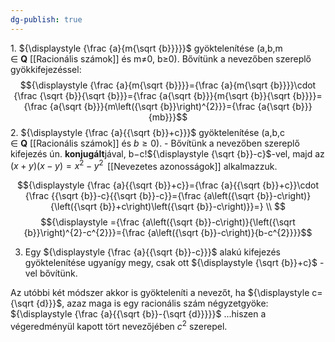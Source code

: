 ```yaml
---
dg-publish: true
---
```


1. ${\displaystyle {\frac {a}{m{\sqrt {b}}}}}$ gyöktelenítése (a,b,m ∈ **Q** [[Racionális számok]] és m≠0, b≥0). Bővítünk a nevezőben szereplő gyökkifejezéssel:
$${\displaystyle {\frac {a}{m{\sqrt {b}}}}={\frac {a}{m{\sqrt {b}}}}\cdot {\frac {\sqrt {b}}{\sqrt {b}}}={\frac {a{\sqrt {b}}}{m{\sqrt {b}}{\sqrt {b}}}}={\frac {a{\sqrt {b}}}{m\left({\sqrt {b}}\right)^{2}}}={\frac {a{\sqrt {b}}}{mb}}}$$
2.   ${\displaystyle {\frac {a}{{\sqrt {b}}+c}}}$ gyöktelenítése (a,b,c ∈ **Q** [[Racionális számok]] és $b≥0$).
	- Bővítünk a nevezőben szereplő kifejezés ún. **konjugált**jával, b−c!${\displaystyle {\sqrt {b}}-c}$-vel, majd az ${\displaystyle (x+y)(x-y)=x^{2}-y^{2}\,}$ [[Nevezetes azonosságok]] alkalmazzuk.

$${\displaystyle {\frac {a}{{\sqrt {b}}+c}}={\frac {a}{{\sqrt {b}}+c}}\cdot {\frac {{\sqrt {b}}-c}{{\sqrt {b}}-c}}={\frac {a\left({\sqrt {b}}-c\right)}{\left({\sqrt {b}}+c\right)\left({\sqrt {b}}-c\right)}}=} \\ $$
$${\displaystyle ={\frac {a\left({\sqrt {b}}-c\right)}{\left({\sqrt {b}}\right)^{2}-c^{2}}}={\frac {a\left({\sqrt {b}}-c\right)}{b-c^{2}}}}$$

3. Egy ${\displaystyle {\frac {a}{{\sqrt {b}}-c}}}$ alakú kifejezés gyöktelenítése ugyanígy megy, csak ott ${\displaystyle {\sqrt {b}}+c}$ -vel bővítünk.

Az utóbbi két módszer akkor is gyökteleníti a nevezőt, ha ${\displaystyle c={\sqrt {d}}}$, azaz maga is egy racionális szám négyzetgyöke: ${\displaystyle {\frac {a}{{\sqrt {b}}-{\sqrt {d}}}}}$
...hiszen a végeredményül kapott tört nevezőjében $c^2$ szerepel.